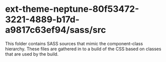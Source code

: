# ext-theme-neptune-80f53472-3221-4889-b17d-a9817c63ef94/sass/src

This folder contains SASS sources that mimic the component-class hierarchy. These files
are gathered in to a build of the CSS based on classes that are used by the build.
